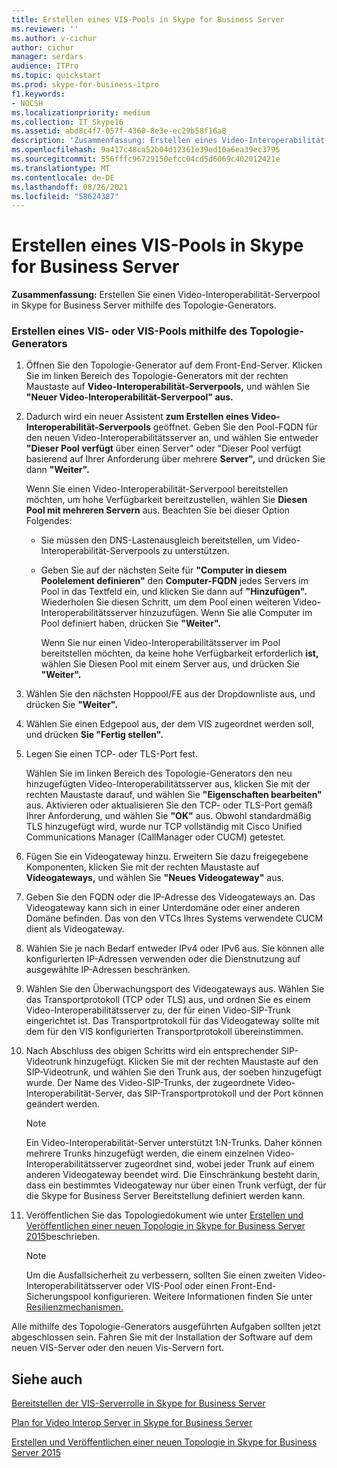 ```yaml
---
title: Erstellen eines VIS-Pools in Skype for Business Server
ms.reviewer: ''
ms.author: v-cichur
author: cichur
manager: serdars
audience: ITPro
ms.topic: quickstart
ms.prod: skype-for-business-itpro
f1.keywords:
- NOCSH
ms.localizationpriority: medium
ms.collection: IT_Skype16
ms.assetid: abd8c4f7-057f-4360-8e3e-ec29b58f16a8
description: 'Zusammenfassung: Erstellen eines Video-Interoperabilität-Serverpools in Skype for Business Server mithilfe des Topologie-Generators.'
ms.openlocfilehash: 9a417c48ca52b04d12361e39ed10a6ea39ec3795
ms.sourcegitcommit: 556fffc96729150efcc04cd5d6069c402012421e
ms.translationtype: MT
ms.contentlocale: de-DE
ms.lasthandoff: 08/26/2021
ms.locfileid: "58624387"
---
```

# <a name="create-a-vis-pool-in-skype-for-business-server"></a>Erstellen eines VIS-Pools in Skype for Business Server
 
**Zusammenfassung:** Erstellen Sie einen Video-Interoperabilität-Serverpool in Skype for Business Server mithilfe des Topologie-Generators.
  
### <a name="create-a-vis-or-vis-pool-using-topology-builder"></a>Erstellen eines VIS- oder VIS-Pools mithilfe des Topologie-Generators

1. Öffnen Sie den Topologie-Generator auf dem Front-End-Server. Klicken Sie im linken Bereich des Topologie-Generators mit der rechten Maustaste auf **Video-Interoperabilität-Serverpools,** und wählen Sie **"Neuer Video-Interoperabilität-Serverpool" aus.** 
    
2. Dadurch wird ein neuer Assistent **zum Erstellen eines Video-Interoperabilität-Serverpools** geöffnet. Geben Sie den Pool-FQDN für den neuen Video-Interoperabilitätsserver an, und wählen Sie entweder **"Dieser Pool verfügt** über einen Server" oder "Dieser Pool verfügt basierend auf Ihrer Anforderung über mehrere **Server",** und drücken Sie dann **"Weiter".**
    
    Wenn Sie einen Video-Interoperabilität-Serverpool bereitstellen möchten, um hohe Verfügbarkeit bereitzustellen, wählen Sie **Diesen Pool mit mehreren Servern** aus. Beachten Sie bei dieser Option Folgendes: 
    
    - Sie müssen den DNS-Lastenausgleich bereitstellen, um Video-Interoperabilität-Serverpools zu unterstützen. 
    
   - Geben Sie auf der nächsten Seite für **"Computer in diesem Poolelement definieren"** den **Computer-FQDN** jedes Servers im Pool in das Textfeld ein, und klicken Sie dann auf **"Hinzufügen".** Wiederholen Sie diesen Schritt, um dem Pool einen weiteren Video-Interoperabilitätsserver hinzuzufügen. Wenn Sie alle Computer im Pool definiert haben, drücken Sie **"Weiter".**
    
     Wenn Sie nur einen Video-Interoperabilitätsserver im Pool bereitstellen möchten, da keine hohe Verfügbarkeit erforderlich **ist,** wählen Sie Diesen Pool mit einem Server aus, und drücken Sie **"Weiter".**
    
3. Wählen Sie den nächsten Hoppool/FE aus der Dropdownliste aus, und drücken Sie **"Weiter".**
    
4. Wählen Sie einen Edgepool aus, der dem VIS zugeordnet werden soll, und drücken **Sie "Fertig stellen".**
    
5. Legen Sie einen TCP- oder TLS-Port fest.
    
    Wählen Sie im linken Bereich des Topologie-Generators den neu hinzugefügten Video-Interoperabilitätsserver aus, klicken Sie mit der rechten Maustaste darauf, und wählen Sie **"Eigenschaften bearbeiten"** aus. Aktivieren oder aktualisieren Sie den TCP- oder TLS-Port gemäß Ihrer Anforderung, und wählen Sie **"OK"** aus. Obwohl standardmäßig TLS hinzugefügt wird, wurde nur TCP vollständig mit Cisco Unified Communications Manager (CallManager oder CUCM) getestet.
    
6. Fügen Sie ein Videogateway hinzu. Erweitern Sie dazu freigegebene Komponenten, klicken Sie mit der rechten Maustaste auf **Videogateways,** und wählen Sie **"Neues Videogateway"** aus.
    
7. Geben Sie den FQDN oder die IP-Adresse des Videogateways an. Das Videogateway kann sich in einer Unterdomäne oder einer anderen Domäne befinden. Das von den VTCs Ihres Systems verwendete CUCM dient als Videogateway.
    
8. Wählen Sie je nach Bedarf entweder IPv4 oder IPv6 aus. Sie können alle konfigurierten IP-Adressen verwenden oder die Dienstnutzung auf ausgewählte IP-Adressen beschränken.
    
9. Wählen Sie den Überwachungsport des Videogateways aus. Wählen Sie das Transportprotokoll (TCP oder TLS) aus, und ordnen Sie es einem Video-Interoperabilitätsserver zu, der für einen Video-SIP-Trunk eingerichtet ist. Das Transportprotokoll für das Videogateway sollte mit dem für den VIS konfigurierten Transportprotokoll übereinstimmen.
    
10. Nach Abschluss des obigen Schritts wird ein entsprechender SIP-Videotrunk hinzugefügt. Klicken Sie mit der rechten Maustaste auf den SIP-Videotrunk, und wählen Sie den Trunk aus, der soeben hinzugefügt wurde. Der Name des Video-SIP-Trunks, der zugeordnete Video-Interoperabilität-Server, das SIP-Transportprotokoll und der Port können geändert werden. 
    
    > [!NOTE]
    >  Ein Video-Interoperabilität-Server unterstützt 1:N-Trunks. Daher können mehrere Trunks hinzugefügt werden, die einem einzelnen Video-Interoperabilitätsserver zugeordnet sind, wobei jeder Trunk auf einem anderen Videogateway beendet wird. Die Einschränkung besteht darin, dass ein bestimmtes Videogateway nur über einen Trunk verfügt, der für die Skype for Business Server Bereitstellung definiert werden kann.
  
11. Veröffentlichen Sie das Topologiedokument wie unter [Erstellen und Veröffentlichen einer neuen Topologie in Skype for Business Server 2015](../../deploy/install/create-and-publish-new-topology.md)beschrieben.
    
    > [!NOTE]
    > Um die Ausfallsicherheit zu verbessern, sollten Sie einen zweiten Video-Interoperabilitätsserver oder VIS-Pool oder einen Front-End-Sicherungspool konfigurieren. Weitere Informationen finden Sie unter [Resilienzmechanismen.](../../plan-your-deployment/video-interop-server.md#resiliency)
  
Alle mithilfe des Topologie-Generators ausgeführten Aufgaben sollten jetzt abgeschlossen sein. Fahren Sie mit der Installation der Software auf dem neuen VIS-Server oder den neuen Vis-Servern fort.
## <a name="see-also"></a>Siehe auch

[Bereitstellen der VIS-Serverrolle in Skype for Business Server](deploy-the-vis-server-role.md)

[Plan for Video Interop Server in Skype for Business Server](../../plan-your-deployment/video-interop-server.md)
  
[Erstellen und Veröffentlichen einer neuen Topologie in Skype for Business Server 2015](../../deploy/install/create-and-publish-new-topology.md)
